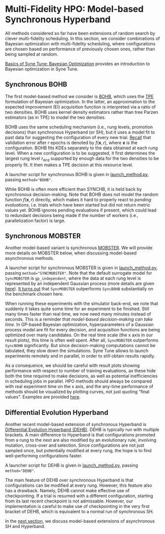 # Multi-Fidelity HPO: Model-based Synchronous Hyperband

All methods considered so far have been extensions of random search by clever
multi-fidelity scheduling. In this section, we consider combinations of
Bayesian optimization with multi-fidelity scheduling, where configurations are
chosen based on performance of previously chosen ones, rather than being
sampled at random.

[Basics of Syne Tune: Bayesian Optimization](../basics/basics_bayesopt.md)
provides an introduction to Bayesian optimization in Syne Tune.


## Synchronous BOHB

The first model-based method we consider is [BOHB](https://arxiv.org/abs/1807.01774),
which uses the
[TPE](https://papers.nips.cc/paper/2011/hash/86e8f7ab32cfd12577bc2619bc635690-Abstract.html)
formulation of Bayesian optimization. In the latter, an approximation to the
expected improvement (EI) acquisition function is interpreted via a ratio of two
densities. BOHB uses kernel density estimators rather than tree Parzen estimators
(as in TPE) to model the two densities.

BOHB uses the same scheduling mechanism (i.e., rung levels, promotion decisions)
than synchronous Hyperband (or SH), but it uses a model fit to past data for
suggesting the configuration of every new trial.
[Recall](mf_syncsh.md#early-stopping-hyperparameter-configurations) that validation
error after $r$ epochs is denoted by $f(\mathbf{x}, r)$, where
$\mathbf{x}$ is the configuration. BOHB fits KDEs separately to the data
obtained at each rung level. When a new configuration is to be suggested, it
first determines the largest rung level $r_{acq}$ supported by enough data
for the two densities to be properly fit. It then makes a TPE decision at this
resource level.

A launcher script for synchronous BOHB is given in
[launch_method.py](scripts/launch_method.py), passing `method="BOHB"`.

While BOHB is often more efficient than SYNCHB, it is held back by synchronous
decision-making. Note that BOHB does not model the random function
$f(\mathbf{x}, r)$ directly, which makes it hard to properly react to *pending
evaluations*, i.e. trials which have been started but did not return metric
values yet. BOHB ignores pending evaluations if present, which could lead to
redundant decisions being made if the number of workers (i.e., parallelization
factor) is large.


## Synchronous MOBSTER

Another model-based variant is synchronous
[MOBSTER](https://openreview.net/forum?id=a2rFihIU7i). We will provide more
details on MOBSTER below, when discussing model-based asynchronous methods.

A launcher script for synchronous MOBSTER is given in
[launch_method.py](scripts/launch_method.py), passing `method="SYNCMOBSTER"`.
Note that the default surrogate model for `SyncMOBSTER` is `gp_independent`,
where the data at each rung level is represented by an independent Gaussian
process (more details are given
[here](mf_async_model.md#independent-processes-at-each-rung-level)).
[It turns out](mf_comparison.md) that `SyncMOBSTER` outperforms `SyncBOHB`
substantially on the benchmark chosen here.

When running these experiments with the simulator back-end, we note that
suddenly it takes quite some time for an experiment to be finished. Still
many times faster than real time, we now need many minutes instead of
seconds. This is a reminder that *model-based decision-making can take time*.
In GP-based Bayesian optimization, hyperparameters of a Gaussian process
model are fit for every decision, and acquisition functions are being
optimized over many candidates. On the real time scale (the x axis in our
result plots), this time is often well spent. After all, `SyncMOBSTER` outperforms
`SyncBOHB` significantly. But since decision-making computations cannot be
tabulated, they slow down the simulations. Syne Tune allows to launch
experiments remotely and in parallel, in order to still obtain results rapidly.

As a consequence, we should be careful with result plots showing
performance with respect to number of training evaluations, as these hide
both the time required to make decisions, as well as potential
inefficiencies in scheduling jobs in parallel. HPO methods should always
be compared with real experiment time on the x axis, and the any-time
performance of methods should be visualized by plotting curves, not just
quoting "final values". Examples are provided [here](mf_comparison.md).


## Differential Evolution Hyperband

Another recent model-based extension of synchronous Hyperband is
[Differential Evolution Hyperband (DEHB)](https://arxiv.org/abs/2105.09821).
DEHB is typically run with multiple brackets. A main difference to Hyperband
is that configurations promoted from a rung to the next are also modified by
an evolutionary rule, involving mutation, cross-over and selection. Since
configurations are not just sampled once, but potentially modified at every
rung, the hope is to find well-performing configurations faster.

A launcher script for DEHB is given in
[launch_method.py](scripts/launch_method.py), passing `method="DEHB"`.

The main feature of DEHB over synchronous Hyperband is that configurations can
be modified at every rung. However, this feature also has a drawback. Namely,
DEHB cannot make effective use of checkpointing. If a trial is resumed with a
different configuration, starting from its last recent checkpoint is not
admissable. However, our implementation is careful to make use of checkpointing
in the very first bracket of DEHB, which is equivalent to a normal run of
synchronous SH.


In the [next section](mf_async_model.md), we discuss model-based extensions of
asynchronous SH and Hyperband.
